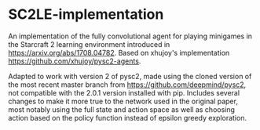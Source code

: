# SC2LE-implementation
An implementation of the fully convolutional agent for playing minigames in the Starcraft 2 learning environment introduced in https://arxiv.org/abs/1708.04782. Based on xhujoy's implementation https://github.com/xhujoy/pysc2-agents.

Adapted to work with version 2 of pysc2, made using the cloned version of the most recent master branch from https://github.com/deepmind/pysc2, not compatible with the 2.0.1 version installed with pip. Includes several changes to make it more true to the network used in the original paper, most notably using the full state and action space as well as choosing action based on the policy function instead of epsilon greedy exploration.
